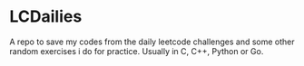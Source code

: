 # LCDailies
A repo to save my codes from the daily leetcode challenges and some other random exercises i do for practice. Usually in C, C++, Python or Go.
